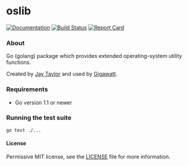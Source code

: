 # oslib

[![Documentation](https://godoc.org/github.com/gigawattio/oslib?status.svg)](https://godoc.org/github.com/gigawattio/oslib)
[![Build Status](https://travis-ci.org/gigawattio/oslib.svg?branch=master)](https://travis-ci.org/gigawattio/oslib)
[![Report Card](https://goreportcard.com/badge/github.com/gigawattio/oslib)](https://goreportcard.com/report/github.com/gigawattio/oslib)

### About

Go (golang) package which provides extended operating-system utility functions.

Created by [Jay Taylor](http://jaytaylor.com/) and used by [Gigawatt](http://gigawatt.io/).

### Requirements

* Go version 1.1 or newer

### Running the test suite

    go test ./...

#### License

Permissive MIT license, see the [LICENSE](LICENSE) file for more information.
